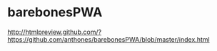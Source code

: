 # barebonesPWA

http://htmlpreview.github.com/?https://github.com/anthones/barebonesPWA/blob/master/index.html
